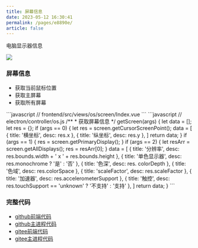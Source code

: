 ```yaml
---
title: 屏幕信息
date: 2023-05-12 16:30:41
permalink: /pages/e8890e/
article: false
---
```


电脑显示器信息

<!-- ![](/img/demo/os/demo-os-screen.png) -->
![](https://img01.kaka996.com/ee/demo-os-screen.png)

### 屏幕信息
- 获取当前鼠标位置
- 获取主屏幕
- 获取所有屏幕

<code-group>
  <code-block title="前端" active>
  ```javascript
  // frontend/src/views/os/screen/Index.vue
  <script>
    getScreen (index) {
      this.$ipc.invoke(ipcApiRoute.getScreen, index).then(result => {
        this.data = result;
      })
    },
  </script> 
  ```
  </code-block>

  <code-block title="主进程">
  ```javascript
  // electron/controller/os.js
  /**
   * 获取屏幕信息
   */
  getScreen(args) {
    let data = [];
    let res = {};
    if (args == 0) {
      let res = screen.getCursorScreenPoint();
      data = [
        {
          title: '横坐标',
          desc: res.x
        },
        {
          title: '纵坐标',
          desc: res.y
        },
      ]
      return data;
    }
    if (args == 1) {
      res = screen.getPrimaryDisplay();
    }
    if (args == 2) {
      let resArr = screen.getAllDisplays();
      res = resArr[0];
    }
    data = [
      {
        title: '分辨率',
        desc: res.bounds.width + ' x ' + res.bounds.height
      },
      {
        title: '单色显示器',
        desc: res.monochrome ? '是' : '否'
      },
      {
        title: '色深',
        desc: res. colorDepth
      },
      {
        title: '色域',
        desc: res.colorSpace
      },
      {
        title: 'scaleFactor',
        desc: res.scaleFactor
      },
      {
        title: '加速器',
        desc: res.accelerometerSupport
      },
      {
        title: '触控',
        desc: res.touchSupport == 'unknown' ? '不支持' : '支持'
      },
    ]
    return data;
  }
  ```
  </code-block>
</code-group>


### 完整代码
- [github前端代码](https://github.com/dromara/electron-egg/blob/demo/frontend/src/views/os/screen/Index.vue)
- [github主进程代码](https://github.com/dromara/electron-egg/blob/demo/electron/controller/os.js)
- [gitee前端代码](https://gitee.com/dromara/electron-egg/blob/demo/frontend/src/views/os/screen/Index.vue)
- [gitee主进程代码](https://gitee.com/dromara/electron-egg/blob/demo/electron/controller/os.js)
